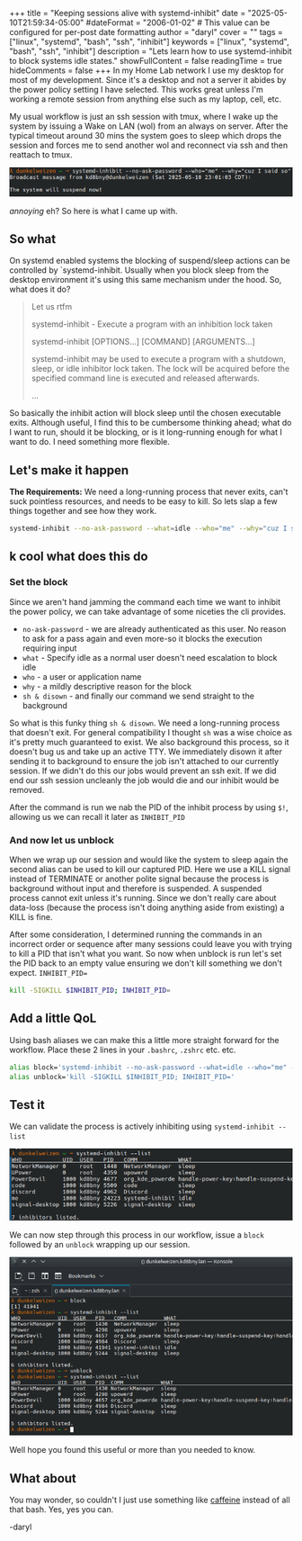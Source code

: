 +++
title = "Keeping sessions alive with systemd-inhibit"
date = "2025-05-10T21:59:34-05:00"
#dateFormat = "2006-01-02" # This value can be configured for per-post date formatting
author = "daryl"
cover = ""
tags = ["linux", "systemd", "bash", "ssh", "inhibit"]
keywords = ["linux", "systemd", "bash", "ssh", "inhibit"]
description = "Lets learn how to use systemd-inhibit to block systems idle states."
showFullContent = false
readingTime = true
hideComments = false
+++
In my Home Lab network I use my desktop for most of my development. Since it's a desktop and not a server it abides by the power policy setting I have selected. This works great unless I'm working a remote session from anything else such as my laptop, cell, etc.

My usual workflow is just an ssh session with tmux, where I wake up the system by issuing a Wake on LAN (wol) from an always on server. After the typical timeout around 30 mins the system goes to sleep which drops the session and forces me to send another wol and reconnect via ssh and then reattach to tmux.

![systemd-inhibit-list](power_off.png)

*annoying* eh? So here is what I came up with.

## So what

On systemd enabled systems the blocking of suspend/sleep actions can be controlled by `systemd-inhibit. Usually when you block sleep from the desktop environment it's using this same mechanism under the hood. So, what does it do?

> Let us rtfm
>
> systemd-inhibit - Execute a program with an inhibition lock taken
>
> systemd-inhibit [OPTIONS...] [COMMAND] [ARGUMENTS...]
>
> systemd-inhibit may be used to execute a program with a shutdown, sleep, or idle inhibitor lock taken.
> The lock will be acquired before the specified command line is executed and released afterwards.
>
> …

So basically the inhibit action will block sleep until the chosen executable exits. Although useful, I find this to be cumbersome thinking ahead; what do I want to run, should it be blocking, or is it long-running enough for what I want to do. I need something more flexible.

## Let's make it happen

**The Requirements:** We need a long-running process that never exits, can't suck pointless resources, and needs to be easy to kill. So lets slap a few things together and see how they work.

```sh
systemd-inhibit --no-ask-password --what=idle --who="me" --why="cuz I said so" sh & disown; export INHIBIT_PID=$!
```

## k cool what does this do

### Set the block

Since we aren't hand jamming the command each time we want to inhibit the power policy, we can take advantage of some niceties the cli provides.

- `no-ask-password` - we are already authenticated as this user. No reason to ask for a pass again and even more-so it blocks the execution requiring input
- `what` - Specify idle as a normal user doesn't need escalation to block idle
- `who` - a user or application name
- `why` - a mildly descriptive reason for the block
- `sh & disown` - and finally our command we send straight to the background

So what is this funky thing `sh & disown`. We need a long-running process that doesn't exit. For general compatibility I thought `sh` was a wise choice as it's pretty much guaranteed to exist. We also background this process, so it doesn't bug us and take up an active TTY.
We immediately disown it after sending it to background to ensure the job isn't attached to
our currently session. If we didn't do this our jobs would prevent an ssh exit. If we
did end our ssh session uncleanly the job would die and our inhibit would be removed.

After the command is run we nab the PID of the inhibit process by using `$!`, allowing us we can recall it later as `INHIBIT_PID`

### And now let us unblock

When we wrap up our session and would like the system to sleep again the second alias can be used to kill our captured PID. Here we use a KILL signal instead of TERMINATE or another polite signal because the process is background without input and therefore is suspended. A suspended process cannot exit unless it's running. Since we don't really care about data-loss (because the process isn't doing anything aside from existing) a KILL is fine.

After some consideration, I determined running the commands in an incorrect order or sequence after many sessions could leave you with trying to kill a PID that isn't what you want. So now when unblock is run let's set the PID back to an empty value ensuring we don't kill something we don't expect. `INHIBIT_PID=`

```sh
kill -SIGKILL $INHIBIT_PID; INHIBIT_PID=
```

## Add a little QoL

Using bash aliases we can make this a little more straight forward for the workflow. Place these 2 lines in your `.bashrc`, `.zshrc` etc. etc.

```sh
alias block='systemd-inhibit --no-ask-password --what=idle --who="me" --why="cuz I said so" sh & disown; export INHIBIT_PID=$!'
alias unblock='kill -SIGKILL $INHIBIT_PID; INHIBIT_PID='
```

## Test it

We can validate the process is actively inhibiting using `systemd-inhibit --list`

![systemd-inhibit-list](inhibit_list.png)

We can now step through this process in our workflow, issue a `block` followed by an `unblock` wrapping up our session.

![systemd-inhibit-list](it_works.png)

Well hope you found this useful or more than you needed to know.

## What about

You may wonder, so couldn't I just use something like [caffeine](https://github.com/pkage/caffeine) instead of all that bash. Yes, yes you can.

-daryl
